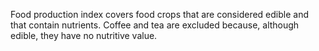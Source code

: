 Food production index covers food crops that are considered edible and that contain nutrients. Coffee and tea are excluded because, although edible, they have no nutritive value.